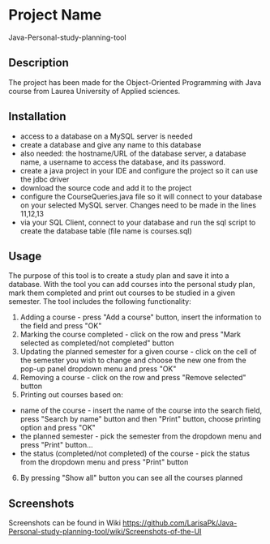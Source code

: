 
# Project Name
Java-Personal-study-planning-tool
## Description
The project has been made for the Object-Oriented Programming with Java course from Laurea University of Applied sciences.
## Installation
- access to a database on a MySQL server is needed
- create a database and  give any name to this database
- also needed: the hostname/URL of the database server, a database name,  a username to access the
database, and its password. 
- create a java project in your IDE and configure the project so it can use the jdbc driver
- download the source code and add it to the project
- configure the CourseQueries.java file so it will connect to your database on your selected MySQL server. Changes need to be made in the lines  11,12,13
- via your SQL Client, connect to your database and run the sql script to create the database table (file name is courses.sql)                 
## Usage
The purpose of this tool is to create a study plan and save it into a database. With the tool you can
add courses into the personal study plan, mark them completed and print out courses to be studied
in a given semester.
The tool includes the following functionality:
1. Adding a course - press "Add a course" button, insert the information to the field and press "OK"
2. Marking the course completed - click on the row and press "Mark selected as completed/not completed" button
3. Updating the planned semester for a given course - click on the cell of the semester you wish to change and choose the new one from the pop-up panel dropdown menu and press "OK"
4. Removing a course - click on the row and press "Remove selected" button
5. Printing out courses based on: 
* name of the course - insert the name of the course into the search field, press "Search by name" button and then "Print" button, choose printing option and press "OK"
* the planned semester - pick the semester from the dropdown menu and press "Print" button...
* the status (completed/not completed) of the course - pick the status from the dropdown menu and press "Print" button
6. By pressing "Show all" button you can see all the courses planned

## Screenshots
Screenshots can be found in Wiki
https://github.com/LarisaPk/Java-Personal-study-planning-tool/wiki/Screenshots-of-the-UI
